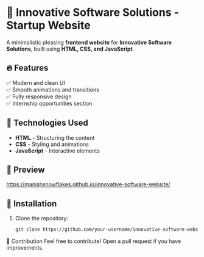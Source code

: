 # 🚀 Innovative Software Solutions - Startup Website

A minimalistic pleasing **frontend website** for **Innovative Software Solutions**, built using **HTML, CSS, and JavaScript**.  

## 🔥 Features  
✅ Modern and clean UI  
✅ Smooth animations and transitions  
✅ Fully responsive design  
✅ Internship opportunities section  

## 📂 Technologies Used  
- **HTML** - Structuring the content  
- **CSS** - Styling and animations  
- **JavaScript** - Interactive elements  

## 📸 Preview
https://manishsnowflakes.github.io/innovative-software-website/

## 🚀 Installation  
1. Clone the repository:  
   ```bash
   git clone https://github.com/your-username/innovative-software-website.git

🎯 Contribution
Feel free to contribute! Open a pull request if you have improvements.
